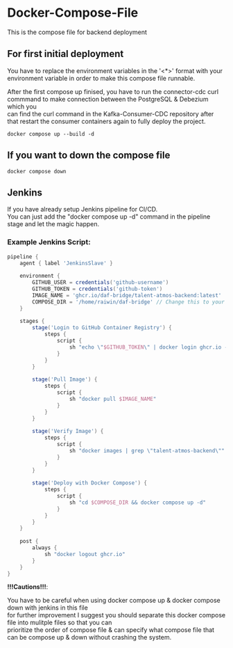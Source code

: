 # __Docker-Compose-File__
This is the compose file for backend deployment

## For first initial deployment
You have to replace the environment variables in the '<*>' format with your environment variable in order to make this compose file runnable. <br />

After the first compose up finised, you have to run the connector-cdc curl commmand to make connection between the PostgreSQL & Debezium which you <br />
can find the curl command in the Kafka-Consumer-CDC repository after that restart the consumer containers again to fully deploy the project. 
```
docker compose up --build -d
```

## If you want to down the compose file
```
docker compose down
```

## Jenkins
If you have already setup Jenkins pipeline for CI/CD. <br />
You can just add the "docker compose up -d" command in the pipeline stage and let the magic happen. <br />

### Example Jenkins Script:
```groovy
pipeline {
    agent { label 'JenkinsSlave' }
    
    environment {
        GITHUB_USER = credentials('github-username')
        GITHUB_TOKEN = credentials('github-token')
        IMAGE_NAME = 'ghcr.io/daf-bridge/talent-atmos-backend:latest'
        COMPOSE_DIR = '/home/raiwin/daf-bridge' // Change this to your actual compose file directory
    }
    
    stages {
        stage('Login to GitHub Container Registry') {
            steps {
                script {
                    sh "echo \"$GITHUB_TOKEN\" | docker login ghcr.io -u $GITHUB_USER --password-stdin"
                }
            }
        }
        
        stage('Pull Image') {
            steps {
                script {
                    sh "docker pull $IMAGE_NAME"
                }
            }
        }
        
        stage('Verify Image') {
            steps {
                script {
                    sh "docker images | grep \"talent-atmos-backend\""
                }
            }
        }
        
        stage('Deploy with Docker Compose') {
            steps {
                script {
                    sh "cd $COMPOSE_DIR && docker compose up -d"
                }
            }
        }
    }
    
    post {
        always {
            sh "docker logout ghcr.io"
        }
    }
}
```

**!!!Cautions!!!**: <br />

You have to be careful when using docker compose up & docker compose down with jenkins in this file <br />
for further improvement I suggest you should separate this docker compose file into mulitple files so that you can <br />
prioritize the order of compose file & can specify what compose file that can be compose up & down without crashing the system.
